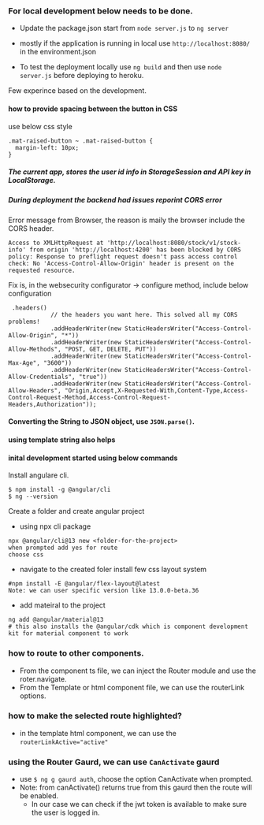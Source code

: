 ### For local development below needs to be done.
  - Update the package.json start from `node server.js` to `ng server`
  - mostly if the application is running in local use `http://localhost:8080/` in the environment.json

 - To test the deployment locally use `ng build` and then use `node server.js` before deploying to heroku.
 

 Few experince based on the development.

#### how to provide spacing between the button in CSS
 use below css style
```
.mat-raised-button ~ .mat-raised-button {
  margin-left: 10px;
}
```

##### The current app, stores the user id info in StorageSession and API key in LocalStorage.

##### During deployment the backend had issues reporint CORS error
Error message from Browser, the reason is maily the browser include the CORS header.

```
Access to XMLHttpRequest at 'http://localhost:8080/stock/v1/stock-info' from origin 'http://localhost:4200' has been blocked by CORS policy: Response to preflight request doesn't pass access control check: No 'Access-Control-Allow-Origin' header is present on the requested resource.
```
Fix is, in the websecurity configurator -> configure method, include below configuration
```
 .headers()
            // the headers you want here. This solved all my CORS problems! 
            .addHeaderWriter(new StaticHeadersWriter("Access-Control-Allow-Origin", "*"))
            .addHeaderWriter(new StaticHeadersWriter("Access-Control-Allow-Methods", "POST, GET, DELETE, PUT"))
            .addHeaderWriter(new StaticHeadersWriter("Access-Control-Max-Age", "3600"))
            .addHeaderWriter(new StaticHeadersWriter("Access-Control-Allow-Credentials", "true"))
            .addHeaderWriter(new StaticHeadersWriter("Access-Control-Allow-Headers", "Origin,Accept,X-Requested-With,Content-Type,Access-Control-Request-Method,Access-Control-Request-Headers,Authorization"));
```

#### Converting the String to JSON object, use `JSON.parse()`.
#### using template string also helps

#### inital development started using below commands

Install angulare cli.
```
$ npm install -g @angular/cli
$ ng --version
```

Create a folder and create angular project
- using npx cli package
```
npx @angular/cli@13 new <folder-for-the-project>
when prompted add yes for route
choose css
```

- navigate to the created foler 
install few css layout system 
```
#npm install -E @angular/flex-layout@latest
Note: we can user specific version like 13.0.0-beta.36
```
- add mateiral to the project
```
ng add @angular/material@13
# this also installs the @angular/cdk which is component development kit for material component to work
```

### how to route to other components.
 - From the component ts file, we can inject the Router module and use the roter.navigate.
 - From the Template or html component file, we can use the routerLink options.

### how to make the selected route highlighted?
  - in the template html component, we can use the `routerLinkActive="active"`

### using the Router Gaurd, we can use `CanActivate` gaurd
  - use `$ ng g gaurd auth`, choose the option CanActivate when prompted.
  - Note: from canActivate() returns true from this gaurd then the route will be enabled.
    - In our case we can check if the jwt token is available to make sure the user is logged in.

